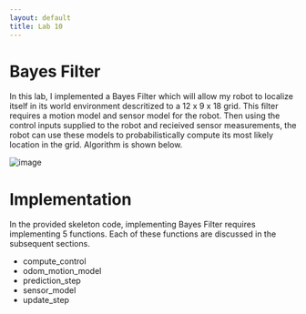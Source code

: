 ```yaml
---
layout: default
title: Lab 10
---
```


# Bayes Filter

In this lab, I implemented a Bayes Filter which will allow my robot to localize itself in its world environment descritized to a 12 x 9 x 18 grid. This filter requires a motion model and sensor model for the robot. Then using the control inputs supplied to the robot and recieived sensor measurements, the robot can use these models to probabilistically compute its most likely location in the grid. Algorithm is shown below.

![image](https://github.com/user-attachments/assets/2faed091-e5be-46e9-8732-343f27bd75fb)

# Implementation
In the provided skeleton code, implementing Bayes Filter requires implementing 5 functions. Each of these functions are discussed in the subsequent sections.

* compute_control
* odom_motion_model
* prediction_step
* sensor_model
* update_step
  


